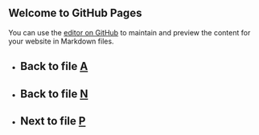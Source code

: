 
## Welcome to GitHub Pages

You can use the [editor on GitHub](https://github.com/samuelbetio/alphabet.file/edit/master/A/B/C/D/E/F/G/H/I/J/K/L/M/N/O/README.md) to maintain and preview the content for your website in Markdown files.

- ## **Back** to file [A](../../../../../../../../../../../../../../../README.md)

- ## **Back** to file [N](../)
- ## **Next** to file [P](P/)









